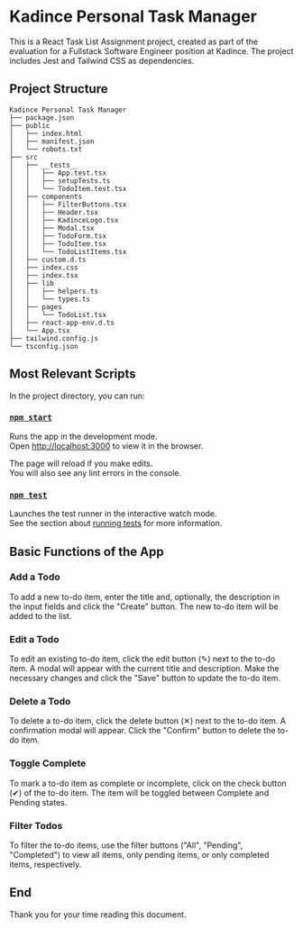 # Kadince Personal Task Manager

This is a React Task List Assignment project, created as part of the evaluation for a Fullstack Software Engineer position at Kadince. The project includes Jest and Tailwind CSS as dependencies.

## Project Structure

```
Kadince Personal Task Manager
├── package.json
├── public
│   ├── index.html
│   ├── manifest.json
│   └── robots.txt
├── src
│   ├── __tests__
│   │   ├── App.test.tsx
│   │   ├── setupTests.ts
│   │   └── TodoItem.test.tsx
│   ├── components
│   │   ├── FilterButtons.tsx
│   │   ├── Header.tsx
│   │   ├── KadinceLogo.tsx
│   │   ├── Modal.tsx
│   │   ├── TodoForm.tsx
│   │   ├── TodoItem.tsx
│   │   └── TodoListItems.tsx
│   ├── custom.d.ts
│   ├── index.css
│   ├── index.tsx
│   ├── lib
│   │   ├── helpers.ts
│   │   └── types.ts
│   ├── pages
│   │   └── TodoList.tsx
│   ├── react-app-env.d.ts
│   └── App.tsx
├── tailwind.config.js
└── tsconfig.json
```

## Most Relevant Scripts

In the project directory, you can run:

### [`npm start`](command:_github.copilot.openSymbolFromReferences?%5B%22%22%2C%5B%7B%22uri%22%3A%7B%22scheme%22%3A%22file%22%2C%22authority%22%3A%22%22%2C%22path%22%3A%22%2Fhome%2Flucascq%2FLucas%2FProjects%2Ftodo-kadince%2Fpublic%2Findex.html%22%2C%22query%22%3A%22%22%2C%22fragment%22%3A%22%22%7D%2C%22pos%22%3A%7B%22line%22%3A38%2C%22character%22%3A37%7D%7D%5D%2C%22bde5e623-799b-4586-b7c3-ee579bf8d7f2%22%5D "Go to definition")

Runs the app in the development mode.\
Open [http://localhost:3000](http://localhost:3000) to view it in the browser.

The page will reload if you make edits.\
You will also see any lint errors in the console.

### [`npm test`](command:_github.copilot.openSymbolFromReferences?%5B%22%22%2C%5B%7B%22uri%22%3A%7B%22scheme%22%3A%22file%22%2C%22authority%22%3A%22%22%2C%22path%22%3A%22%2Fhome%2Flucascq%2FLucas%2FProjects%2Ftodo-kadince%2Fsrc%2F__tests__%2FApp.test.tsx%22%2C%22query%22%3A%22%22%2C%22fragment%22%3A%22%22%7D%2C%22pos%22%3A%7B%22line%22%3A109%2C%22character%22%3A1%7D%7D%5D%2C%22bde5e623-799b-4586-b7c3-ee579bf8d7f2%22%5D "Go to definition")

Launches the test runner in the interactive watch mode.\
See the section about [running tests](https://facebook.github.io/create-react-app/docs/running-tests) for more information.


## Basic Functions of the App

### Add a Todo

To add a new to-do item, enter the title and, optionally, the description in the input fields and click the "Create" button. The new to-do item will be added to the list.

### Edit a Todo

To edit an existing to-do item, click the edit button (✎) next to the to-do item. A modal will appear with the current title and description. Make the necessary changes and click the "Save" button to update the to-do item.

### Delete a Todo

To delete a to-do item, click the delete button (✕) next to the to-do item. A confirmation modal will appear. Click the "Confirm" button to delete the to-do item.

### Toggle Complete

To mark a to-do item as complete or incomplete, click on the check button (✔) of the to-do item. The item will be toggled between Complete and Pending states.

### Filter Todos

To filter the to-do items, use the filter buttons ("All", "Pending", "Completed") to view all items, only pending items, or only completed items, respectively.

## End

Thank you for your time reading this document.
